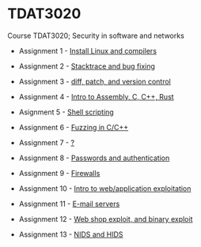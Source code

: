 # TDAT3020
Course TDAT3020; Security in software and networks

* Assignment 1 - [Install Linux and compilers](/assignment_1)

* Assignment 2 - [Stacktrace and bug fixing](/assignment_2)

* Assignment 3 - [diff, patch, and version control](/assignment_3)

* Assignment 4 - [Intro to Assembly, C, C++, Rust](/assignment_4)

* Asignment 5 - [Shell scripting](/assignment_5)

* Assignment 6 - [Fuzzing in C/C++](/assignment_6)

* Assignment 7 - [?](/assignment_7)

* Assignment 8 - [Passwords and authentication](/assignment_8)

* Assignment 9 - [Firewalls](/assignment_9/N9.pdf)

* Assignment 10 - [Intro to web/application exploitation](/assignment_10)

* Assignment 11 - [E-mail servers](/assignment_10)

* Assignment 12 - [Web shop exploit, and binary exploit](/assignment_12)

* Assignment 13 - [NIDS and HIDS](/assignment_13/N13.pdf)
